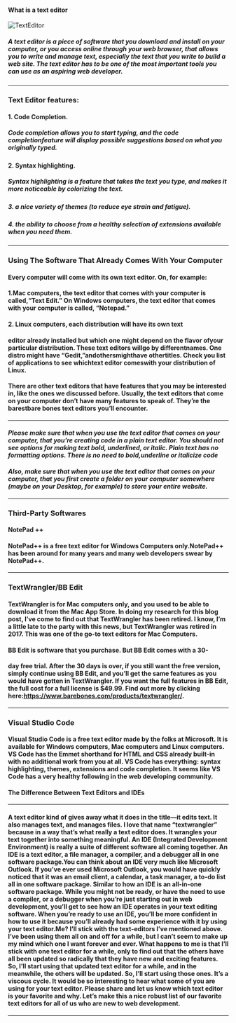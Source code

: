 #### What is a text editor

![TextEditor](https://us.v-cdn.net/5018160/uploads/editor/x5/hgy0bekr8eo9.png)

##### A text editor is a piece of software that you download and install on your computer, or you access online through your web browser, that allows you to write and manage text, especially the text that you write to build a web site. The text editor has to be one of the most important tools you can use as an aspiring web developer.
--------------------
### Text Editor features:
#### 1. Code Completion.
##### Code completion allows you to start typing, and the code completionfeature will display possible suggestions based on what you originally typed.
#### 2. Syntax highlighting.
##### Syntax highlighting is a feature that takes the text you type, and makes it more noticeable by colorizing the text.
##### 3. a nice variety of themes (to reduce eye strain and fatigue).
##### 4. the ability to choose from a healthy selection of extensions available when you need them.
--------------------

### Using The Software That Already Comes With Your Computer
#### Every computer will come with its own text editor. On, for example:
#### 1.Mac computers, the text editor that comes with your computer is called,“Text Edit.” On Windows computers, the text editor that comes with your computer is called, “Notepad.”
#### 2. Linux computers, each distribution will have its own text
#### editor already installed but which one might depend on the flavor ofyour particular distribution. These text editors willgo by differentnames. One distro might have “Gedit,”andothersmighthave othertitles. Check you list of applications to see whichtext editor comeswith your distribution of Linux.

#### There are other text editors that have features that you may be interested in, like the ones we discussed before. Usually, the text editors that come on your computer don’t have many features to speak of. They’re the barestbare bones text editors you’ll encounter.

--------------------

#### *Please make sure that when you use the text editor that comes on your computer, that you’re creating code in a plain text editor. You should not see options for making text bold, underlined, or italic. Plain text has no formatting options. There is no need to bold,underline or italicize code*

#### *Also, make sure that when you use the text editor that comes on your computer, that you first create a folder on your computer somewhere (maybe on your Desktop, for example) to store your entire website.*
-------------------

### Third-Party Softwares

#### NotePad ++
#### NotePad++ is a free text editor for Windows Computers only.NotePad++ has been around for many years and many web developers swear by NotePad++.
-----
### TextWrangler/BB Edit
#### TextWrangler is for Mac computers only, and you used to be able to download it from the Mac App Store. In doing my research for this blog post, I’ve come to find out that TextWrangler has been retired. I know, I’m a little late to the party with this news, but TextWrangler was retired in 2017. This was one of the go-to text editors for Mac Computers.
#### BB Edit is software that you purchase. But BB Edit comes with a 30-
#### day free trial. After the 30 days is over, if you still want the free version, simply continue using BB Edit, and you’ll get the same features as you would have gotten in TextWrangler. If you want the full features in BB Edit, the full cost for a full license is $49.99. Find out more by clicking here:https://www.barebones.com/products/textwrangler/.
-------
### Visual Studio Code

#### Visual Studio Code is a free text editor made by the folks at Microsoft. It is available for Windows computers, Mac computers and Linux computers. VS Code has the Emmet shorthand for HTML and CSS already built-in with no additional work from you at all. VS Code has everything: syntax highlighting, themes, extensions and code completion. It seems like VS Code has a very healthy following in the web developing community.
 
#### The Difference Between Text Editors and IDEs

----------------------

#### A text editor kind of gives away what it does in the title—it edits text. It also manages text, and manages files. I love that name “textwrangler” because in a way that’s what really a text editor does. It wrangles your text together into something meaningful. An IDE (Integrated Development Environment) is really a suite of different software all coming together. An IDE is a text editor, a file manager, a compiler, and a debugger all in one software package.You can think about an IDE very much like Microsoft Outlook. If you’ve ever used Microsoft Outlook, you would have quickly noticed that it was an email client, a calendar, a task manager, a to-do list all in one software package. Similar to how an IDE is an all-in-one software package. While you might not be ready, or have the need to use a compiler, or a debugger when you’re just starting out in web development, you’ll get to see how an IDE operates in your text editing software. When you’re ready to use an IDE, you’ll be more confident in how to use it because you’ll already had some experience with it by using your text editor.Me? I’ll stick with the text-editors I’ve mentioned above. I’ve been using them all on and off for a while, but I can’t seem to make up my mind which one I want forever and ever. What happens to me is that I’ll stick with one text editor for a while, only to find out that the others have all been updated so radically that they have new and exciting features. So, I’ll start using that updated text editor for a while, and in the meanwhile, the others will be updated. So, I’ll start using those ones. It’s a viscous cycle. It would be so interesting to hear what some of you are using for your text editor. Please share and let us know which text editor is your favorite and why. Let’s make this a nice robust list of our favorite text editors for all of us who are new to web development.

----------------------------


